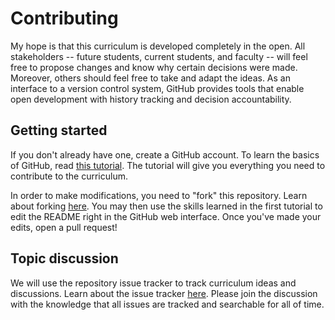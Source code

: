 # Contributing

My hope is that this curriculum is developed completely in the open. All stakeholders -- future students, current students, and faculty -- will feel free to propose changes and know why certain decisions were made. Moreover, others should feel free to take and adapt the ideas. As an interface to a version control system, GitHub provides tools that enable open development with history tracking and decision accountability.

## Getting started

If you don't already have one, create a GitHub account. To learn the basics of GitHub, read [this tutorial](https://guides.github.com/activities/hello-world/). The tutorial will give you everything you need to contribute to the curriculum.

In order to make modifications, you need to "fork" this repository. Learn about forking [here](https://guides.github.com/activities/forking/). You may then use the skills learned in the first tutorial to edit the README right in the GitHub web interface. Once you've made your edits, open a pull request!

## Topic discussion

We will use the repository issue tracker to track curriculum ideas and discussions. Learn about the issue tracker [here](https://guides.github.com/features/issues/). Please join the discussion with the knowledge that all issues are tracked and searchable for all of time.
